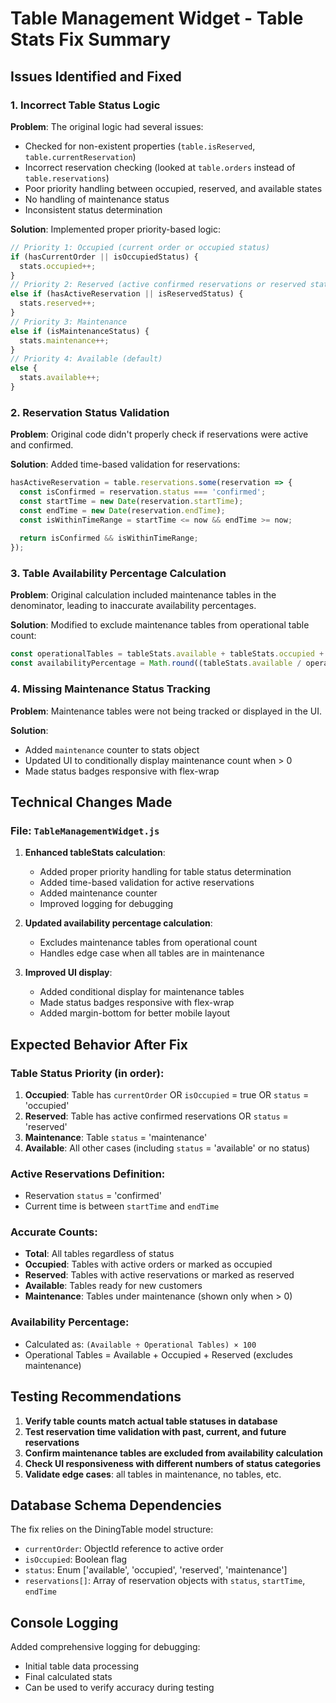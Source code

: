 # Table Management Widget - Table Stats Fix Summary

## Issues Identified and Fixed

### 1. **Incorrect Table Status Logic**
**Problem**: The original logic had several issues:
- Checked for non-existent properties (`table.isReserved`, `table.currentReservation`)
- Incorrect reservation checking (looked at `table.orders` instead of `table.reservations`)
- Poor priority handling between occupied, reserved, and available states
- No handling of maintenance status
- Inconsistent status determination

**Solution**: Implemented proper priority-based logic:
```javascript
// Priority 1: Occupied (current order or occupied status)
if (hasCurrentOrder || isOccupiedStatus) {
  stats.occupied++;
}
// Priority 2: Reserved (active confirmed reservations or reserved status)  
else if (hasActiveReservation || isReservedStatus) {
  stats.reserved++;
}
// Priority 3: Maintenance
else if (isMaintenanceStatus) {
  stats.maintenance++;
}
// Priority 4: Available (default)
else {
  stats.available++;
}
```

### 2. **Reservation Status Validation**
**Problem**: Original code didn't properly check if reservations were active and confirmed.

**Solution**: Added time-based validation for reservations:
```javascript
hasActiveReservation = table.reservations.some(reservation => {
  const isConfirmed = reservation.status === 'confirmed';
  const startTime = new Date(reservation.startTime);
  const endTime = new Date(reservation.endTime);
  const isWithinTimeRange = startTime <= now && endTime >= now;
  
  return isConfirmed && isWithinTimeRange;
});
```

### 3. **Table Availability Percentage Calculation**
**Problem**: Original calculation included maintenance tables in the denominator, leading to inaccurate availability percentages.

**Solution**: Modified to exclude maintenance tables from operational table count:
```javascript
const operationalTables = tableStats.available + tableStats.occupied + tableStats.reserved;
const availabilityPercentage = Math.round((tableStats.available / operationalTables) * 100);
```

### 4. **Missing Maintenance Status Tracking**
**Problem**: Maintenance tables were not being tracked or displayed in the UI.

**Solution**: 
- Added `maintenance` counter to stats object
- Updated UI to conditionally display maintenance count when > 0
- Made status badges responsive with flex-wrap

## Technical Changes Made

### File: `TableManagementWidget.js`

1. **Enhanced tableStats calculation**:
   - Added proper priority handling for table status determination
   - Added time-based validation for active reservations
   - Added maintenance counter
   - Improved logging for debugging

2. **Updated availability percentage calculation**:
   - Excludes maintenance tables from operational count
   - Handles edge case when all tables are in maintenance

3. **Improved UI display**:
   - Added conditional display for maintenance tables
   - Made status badges responsive with flex-wrap
   - Added margin-bottom for better mobile layout

## Expected Behavior After Fix

### Table Status Priority (in order):
1. **Occupied**: Table has `currentOrder` OR `isOccupied` = true OR `status` = 'occupied'
2. **Reserved**: Table has active confirmed reservations OR `status` = 'reserved'
3. **Maintenance**: Table `status` = 'maintenance'
4. **Available**: All other cases (including `status` = 'available' or no status)

### Active Reservations Definition:
- Reservation `status` = 'confirmed'
- Current time is between `startTime` and `endTime`

### Accurate Counts:
- **Total**: All tables regardless of status
- **Occupied**: Tables with active orders or marked as occupied
- **Reserved**: Tables with active reservations or marked as reserved
- **Available**: Tables ready for new customers
- **Maintenance**: Tables under maintenance (shown only when > 0)

### Availability Percentage:
- Calculated as: `(Available ÷ Operational Tables) × 100`
- Operational Tables = Available + Occupied + Reserved (excludes maintenance)

## Testing Recommendations

1. **Verify table counts match actual table statuses in database**
2. **Test reservation time validation with past, current, and future reservations**
3. **Confirm maintenance tables are excluded from availability calculation**
4. **Check UI responsiveness with different numbers of status categories**
5. **Validate edge cases**: all tables in maintenance, no tables, etc.

## Database Schema Dependencies

The fix relies on the DiningTable model structure:
- `currentOrder`: ObjectId reference to active order
- `isOccupied`: Boolean flag
- `status`: Enum ['available', 'occupied', 'reserved', 'maintenance']
- `reservations[]`: Array of reservation objects with `status`, `startTime`, `endTime`

## Console Logging

Added comprehensive logging for debugging:
- Initial table data processing
- Final calculated stats
- Can be used to verify accuracy during testing
